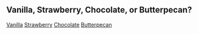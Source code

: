 ## Vanilla, Strawberry, Chocolate, or Butterpecan?

[Vanilla](Vanilla.md)
[Strawberry](Strawberry.md)
[Chocolate](Chocolate.md)
[Butterpecan](Butterpecan.md)